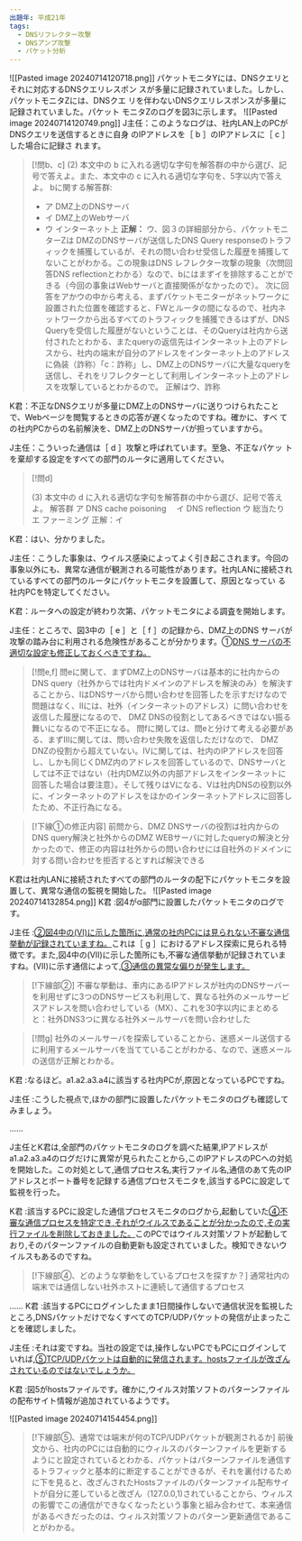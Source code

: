 ```yaml
---
出題年: 平成21年
tags:
  - DNSリフレクター攻撃
  - DNSアンプ攻撃
  - パケット分析
---
```

![[Pasted image 20240714120718.png]]
パケットモニタYには、DNSクエリとそれに対応するDNSクエリレスポン スが多量に記録されていました。しかし、パケットモニタZには、DNSクエ リを伴わないDNSクエリレスポンスが多量に記録されていました。パケット モニタZのログを図3に示します。
![[Pasted image 20240714120749.png]]
J主任：このようなログは、社内LAN上のPCがDNSクエリを送信するときに自身 のIPアドレスを［ b ］のIPアドレスに［ c ］した場合に記録さ れます。

>[!問b、c]
>(2) 本文中の b に入れる適切な字句を解答群の中から選び、記号で答えよ。また、本文中の c に入れる適切な字句を、5字以内で答えよ。
>bに関する解答群: 
> - ア DMZ上のDNSサーバ　
> - イ DMZ上のWebサーバ 
> - ウ インターネット上
> **正解：**
> ウ、図３の詳細部分から、パケットモニターZは DMZのDNSサーバが送信したDNS Query responseのトラフィックを捕獲しているが、それの問い合わせ受信した履歴を捕獲してないことがわかる。この現象はDNS レフレクター攻撃の現象（次問回答DNS reflectionとわかる）なので、bにはまずイを排除することができる（今回の事象はWebサーバと直接関係がなかったので）。
> 次に回答をアかウの中から考える、まずパケットモニターがネットワークに設置された位置を確認すると、FWとルータの間になるので、社内ネットワークから出るすべてのトラフィックを捕獲できるはずが、DNS Queryを受信した履歴がないということは、そのQueryは社内から送付されたとわかる、またqueryの返信先はインターネット上のアドレスから、社内の端末が自分のアドレスをインターネット上のアドレスに偽装（詐称）「c：詐称」し、DMZ上のDNSサーバに大量なqueryを送信し、それをリフレクターとして利用しインターネット上のアドレスを攻撃しているとわかるので。
> 正解はウ、詐称


K君：不正なDNSクエリが多量にDMZ上のDNSサーバに送りつけられたこと で、Webページを閲覧するときの応答が遅くなったのですね。確かに、すべ ての社内PCからの名前解決を、DMZ上のDNSサーバが担っていますから。

J主任：こういった通信は［ d ］攻撃と呼ばれています。至急、不正なパケッ トを棄却する設定をすべての部門のルータに適用してください。

>[!問d]
>
>(3) 本文中の d に入れる適切な字句を解答群の中から選び、記号で答えよ。
>解答群 
>ア DNS cache poisoning　
>イ DNS reflection 
>ウ 総当たり　
>エ ファーミング
>正解：イ


K君：はい、分かりました。

J主任：こうした事象は、ウイルス感染によってよく引き起こされます。今回の事象以外にも、異常な通信が観測される可能性があります。社内LANに接続され ているすべての部門のルータにパケットモニタを設置して、原因となってい る社内PCを特定してください。

K君：ルータへの設定が終わり次第、パケットモニタによる調査を開始します。

J主任：ところで、図3中の［ e ］と［ f ］の記録から、DMZ上のDNS サーバが攻撃の踏み台に利用される危険性があることが分かります。①<u>DNS サーバの不適切な設定も修正しておくべきですね。</u>

>[!問e,f]
>問eに関して、まずDMZ上のDNSサーバは基本的に社内からのDNS query（社外からでは社内ドメインのアドレスを解決のみ）を解決することから、IはDNSサーバから問い合わせを回答したを示すだけなので問題はなく、IIには、社外（インターネットのアドレス）に問い合わせを返信した履歴になるので、 DMZ DNSの役割としてあるべきではない振る舞いになるので不正になる。
>問fに関しては、問eと分けて考える必要がある、まずIIIに関しては、問い合わせ失敗を返信しただけなので、 DMZ DNZの役割から超えていない。IVに関しては、社内のIPアドレスを回答し、しかも同じくDMZ内のアドレスを回答しているので、DNSサーバとしては不正ではない（社内DMZ以外の内部アドレスをインターネットに回答した場合は要注意）。そして残りはVになる、Vは社内DNSの役割以外に、インターネットのアドレスをほかのインターネットアドレスに回答したため、不正行為になる。

>[!下線①の修正内容]
>前問から、DMZ DNSサーバの役割は社内からのDNS query解決と社外からのDMZ WEBサーバに対したqueryの解決と分かったので、修正の内容は社外からの問い合わせには自社外のドメインに対する問い合わせを拒否するとすれば解決できる

K君は社内LANに接続されたすべての部門のルータの配下にパケットモニタを設置して、異常な通信の監視を開始した。
![[Pasted image 20240714132854.png]]
K君 :図4がα部門に設置したパケットモニタのログです。

J主任 :<u>②図4中の(VI)に示した箇所に,通常の社内PCには見られない不審な通信挙動が記録されていますね。</u>これは［ g ］におけるアドレス探索に見られる特徴です。また,図4中の(VII)に示した箇所にも,不審な通信挙動が記録されていますね。(VII)に示す通信によって,<u>③通信の異常な偏りが発生します。</u>

>[!下線部②]
>不審な挙動は、車内にあるIPアドレスが社内のDNSサーバーを利用せずに3つのDNSサービスも利用して、異なる社外のメールサービスアドレスを問い合わせしている（MX）、これを30字以内にまとめると：社外DNS3つに異なる社外メールサーバを問い合わせした

>[!問g]
>社外のメールサーバを探索していることから、迷惑メール送信するに利用するメールサーバを当てていることがわかる、なので、迷惑メールの送信が正解とわかる。

K君 :なるほど。a1.a2.a3.a4に該当する社内PCが,原因となっているPCですね。

J主任 :こうした視点で,ほかの部門に設置したパケットモニタのログも確認してみましょう。

......

J主任とK君は,全部門のパケットモニタのログを調べた結果,IPアドレスがa1.a2.a3.a4のログだけに異常が見られたことから,このIPアドレスのPCへの対処を開始した。この対処として,通信プロセス名,実行ファイル名,通信のあて先のIPアドレスとポート番号を記録する通信プロセスモニタを,該当するPCに設定して監視を行った。

K君 :該当するPCに設定した通信プロセスモニタのログから,起動していた<u>④不審な通信プロセスを特定でき,それがウイルスであることが分かったので,その実行ファイルを削除しておきました。</u>このPCではウイルス対策ソフトが起動しており,そのパターンファイルの自動更新も設定されていました。検知できないウイルスもあるのですね。

>[!下線部④、どのような挙動をしているプロセスを探すか？]
>通常社内の端末では通信しない社外ホストに連続して通信するプロセス


......
K君 :該当するPCにログインしたまま1日間操作しないで通信状況を監視したところ,DNSパケットだけでなくすべてのTCP/UDPパケットの発信が止まったことを確認しました。

J主任 :それは変ですね。当社の設定では,操作しないPCでもPCにログインしていれば,<u>⑤TCP/UDPパケットは自動的に発信されます。hostsファイルが改ざんされているのではないでしょうか。</u>

K君 :図5がhostsファイルです。確かに,ウイルス対策ソフトのパターンファイルの配布サイト情報が追加されているようです。

![[Pasted image 20240714154454.png]]

>[!下線部⑤、通常では端末が何のTCP/UDPパケットが観測されるか]
>前後文から、社内のPCには自動的にウィルスのパターンファイルを更新するようにと設定されているとわかる、パケットはパターンファイルを通信するトラフィックと基本的に断定することができるが、それを裏付けるために下を見ると、改ざんされたHostsファイルのパターンファイル配布サイトが自分に差していると改ざん（127.0.0,1)されていることから、ウィルスの影響でこの通信ができなくなったという事象と組み合わせて、本来通信があるべきだったのは、ウィルス対策ソフトのパターン更新通信であることがわかる。

